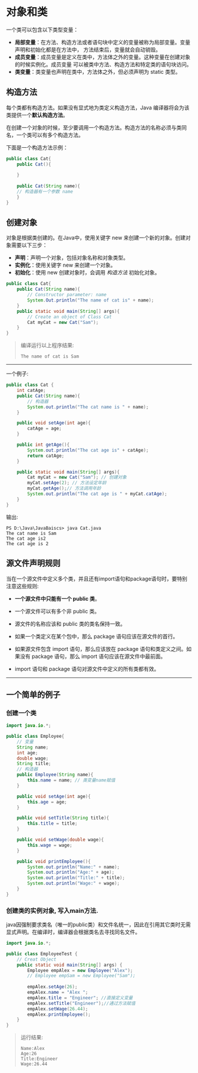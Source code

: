# 对象和类

一个类可以包含以下类型变量：

- **局部变量**：在方法、构造方法或者语句块中定义的变量被称为局部变量。变量声明和初始化都是在方法中，
  方法结束后，变量就会自动销毁。
- **成员变量**：成员变量是定义在类中，方法体之外的变量。这种变量在创建对象的时候实例化。成员变量
  可以被类中方法、构造方法和特定类的语句块访问。
- **类变量**：类变量也声明在类中，方法体之外，但必须声明为 static 类型。



## 构造方法

每个类都有构造方法。如果没有显式地为类定义构造方法，Java 编译器将会为该类提供一个**默认构造方法**。

在创建一个对象的时候，至少要调用一个构造方法。构造方法的名称必须与类同名，一个类可以有多个构造方法。

下面是一个构造方法示例：

```java
public class Cat{
	public Cat(){
	
	}
	
	public Cat(String name){
	// 构造器有一个参数 name
	}
}
```

## 创建对象

对象是根据类创建的。在Java中，使用关键字 new 来创建一个新的对象。创建对象需要以下三步：

- **声明**：声明一个对象，包括对象名称和对象类型。
- **实例化**：使用关键字 new 来创建一个对象。
- **初始化**：使用 new 创建对象时，会调用 *构造方法* 初始化对象。

```java
public class Cat{
    public Cat(String name){
        // Constructor parameter: name
        System.Out.println("The name of cat is" + name);
    }
    public static void main(String[] args){
        // Create an object of Class Cat
        Cat myCat = new Cat("Sam");
    }
}
```

> 编译运行以上程序结果:
>
> ```shell
> The name of cat is Sam
> ```



***

一个例子:

```java
public class Cat {
    int catAge;
    public Cat(String name){
        // 构造器
        System.out.println("The cat name is " + name);
    }

    public void setAge(int age){
        catAge = age;
    }

    public int getAge(){
        System.out.println("The cat age is" + catAge);
        return catAge;
    }

    public static void main(String[] args){
        Cat myCat = new Cat("Sam"); // 创建对象
        myCat.setAge(2); // 方法设定年龄
        myCat.getAge();// 方法调用年龄
        System.out.println("The cat age is " + myCat.catAge);
    }
}

```

输出:

```shell
PS D:\Java\JavaBaiscs> java Cat.java
The cat name is Sam
The cat age is2 
The cat age is 2
```

## 源文件声明规则

当在一个源文件中定义多个类，并且还有import语句和package语句时，要特别注意这些规则:

- **一个源文件中只能有一个 public 类**。

- 一个源文件可以有多个非 public 类。

- 源文件的名称应该和 public 类的类名保持一致。

- 如果一个类定义在某个包中，那么 package 语句应该在源文件的首行。

- 如果源文件包含 import 语句，那么应该放在 package 语句和类定义之间。如果没有 package 语句，那么 import 语句应该在源文件中最前面。

- import 语句和 package 语句对源文件中定义的所有类都有效。

***

## 一个简单的例子

### 创建一个类

```java
import java.io.*;

public class Employee{
    // 变量
    String name;
    int age;
    double wage;
    String title;
    // 构造器
    public Employee(String name){
        this.name = name; // 类变量name赋值
    }

    public void setAge(int age){
        this.age = age;
    }

    public void setTitle(String title){
        this.title = title;
    }

    public void setWage(double wage){
        this.wage = wage;
    }

    public void printEmployee(){
        System.out.println("Name:" + name);
        System.out.println("Age:" + age);
        System.out.println("Title:" + title);
        System.out.println("Wage:" + wage);
    }
}
```

### 创建类的实例对象, 写入main方法.

java因强制要求类名（唯一的public类）和文件名统一，因此在引用其它类时无需显式声明。在编译时，编译器会根据类名去寻找同名文件。

```java
import java.io.*;

public class EmployeeTest {
    // Creat Object
    public static void main(String[] args) {
        Employee empAlex = new Employee("Alex");
        // Employee empSam = new Employee("Sam");
    
        empAlex.setAge(26);
        empAlex.name = "Alex ";
        empAlex.title = "Engineer"; //直接定义变量
        empAlex.setTitle("Engineer");//通过方法赋值
        empAlex.setWage(26.44);
        empAlex.printEmployee();
    }
}

```

> 运行结果:
>
> ```shell
> Name:Alex 
> Age:26
> Title:Engineer
> Wage:26.44
> ```

